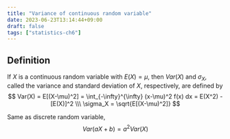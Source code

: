 ```yaml
---
title: "Variance of continuous random variable"
date: 2023-06-23T13:14:44+09:00
draft: false
tags: ["statistics-ch6"]
---
```


## Definition
If $X$ is a continuous random variable with $E(X) = \mu$, then $Var(X)$ and $\sigma_X$, called the variance and standard deviation of $X$, respectively, are defined by 
$$
Var(X) = E[(X-\mu)^2] = \int_{-\infty}^{\infty} (x-\mu)^2 f(x) dx = E(X^2) - [E(X)]^2 \\\
\sigma_X = \sqrt{E[(X-\mu)^2]}
$$

Same as discrete random variable,
$$
Var(aX+b) = a^2 Var(X)
$$